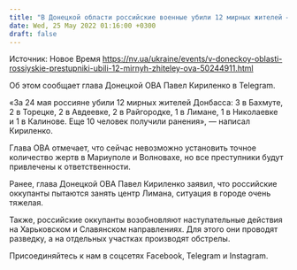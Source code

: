 ```yaml
---
title: "В Донецкой области российские военные убили 12 мирных жителей — ОВА"
date: Wed, 25 May 2022 01:16:00 +0300
draft: false
---
```

Источник: Новое Время https://nv.ua/ukraine/events/v-doneckoy-oblasti-rossiyskie-prestupniki-ubili-12-mirnyh-zhiteley-ova-50244911.html


Об этом сообщает глава Донецкой ОВА Павел Кириленко в Telegram.

«За 24 мая россияне убили 12 мирных жителей Донбасса: 3 в Бахмуте, 2 в Торецке, 2 в Авдеевке, 2 в Райгородке, 1 в Лимане, 1 в Николаевке и 1 в Калинове. Еще 10 человек получили ранения», — написал Кириленко.

 Глава ОВА отмечает, что сейчас невозможно установить точное количество жертв в Мариуполе и Волновахе, но все преступники будут привлечены к ответственности.

Ранее, глава Донецкой ОВА Павел Кириленко заявил, что российские оккупанты пытаются занять центр Лимана, ситуация в городе очень тяжелая.

Также, российские оккупанты возобновляют наступательные действия на Харьковском и Славянском направлениях. Для этого они проводят разведку, а на отдельных участках производят обстрелы.

Присоединяйтесь к нам в соцсетях Facebook, Telegram и Instagram.
